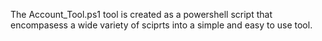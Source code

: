 The Account_Tool.ps1 tool is created as a powershell script that encompasess a wide variety of sciprts into a simple and easy to use 
tool.

